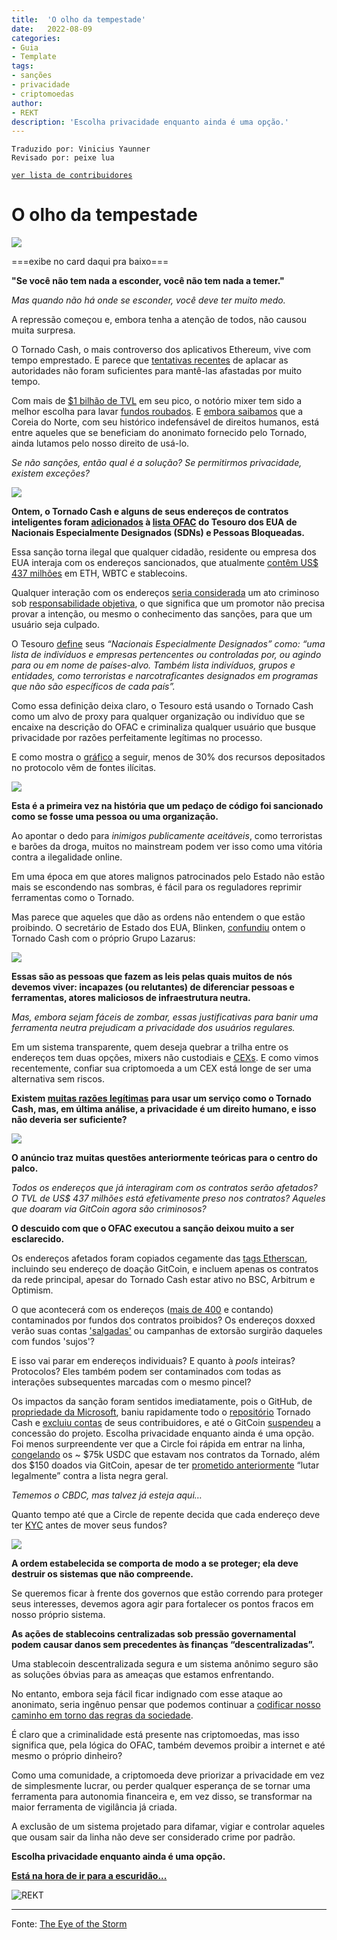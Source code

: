 ```yaml
---
title:  'O olho da tempestade'
date:   2022-08-09
categories:
- Guia
- Template
tags:
- sanções
- privacidade
- criptomoedas
author:
- REKT
description: 'Escolha privacidade enquanto ainda é uma opção.'
---
```

```
Traduzido por: Vinicius Yaunner
Revisado por: peixe lua
```

[```ver lista de contribuidores```](/about/#contribuidores)

# O olho da tempestade

![](../stuff/tornado-header.png)

===exibe no card daqui pra baixo===

**"Se você não tem nada a esconder, você não tem nada a temer."**

*Mas quando não há onde se esconder, você deve ter muito medo.*

A repressão começou e, embora tenha a atenção de todos, não causou muita surpresa.

O Tornado Cash, o mais controverso dos aplicativos Ethereum, vive com tempo emprestado. E parece que [tentativas recentes](https://twitter.com/TornadoCash/status/1514904975037669386) de aplacar as autoridades não foram suficientes para mantê-las afastadas por muito tempo.

Com mais de [$1 bilhão de TVL](https://twitter.com/TornadoCash/status/1514904975037669386) em seu pico, o notório mixer tem sido a melhor escolha para lavar [fundos roubados](https://rekt.news/leaderboard/). E [embora saibamos](https://www.elliptic.co/blog/540-million-stolen-from-the-ronin-defi-bridge) que a Coreia do Norte, com seu histórico indefensável de direitos humanos, está entre aqueles que se beneficiam do anonimato fornecido pelo Tornado, ainda lutamos pelo nosso direito de usá-lo.

*Se não sanções, então qual é a solução? Se permitirmos privacidade, existem exceções?*

![](../stuff/rekt-linebreak.png)

**Ontem, o Tornado Cash e alguns de seus endereços de contratos inteligentes foram [adicionados](https://home.treasury.gov/policy-issues/financial-sanctions/recent-actions/20220808) à [lista OFAC](https://www.treasury.gov/ofac/downloads/sdnlist.pdf) do Tesouro dos EUA de Nacionais Especialmente Designados (SDNs) e Pessoas Bloqueadas.**

Essa sanção torna ilegal que qualquer cidadão, residente ou empresa dos EUA interaja com os endereços sancionados, que atualmente [contêm US$ 437 milhões](https://twitter.com/BowTiedIguana/status/1556683136280408064) em ETH, WBTC e stablecoins.

Qualquer interação com os endereços [seria considerada](https://www.youtube.com/watch?v=XpTrCA3tEKM&t=172s) um ato criminoso sob [responsabilidade objetiva](https://en.wikipedia.org/wiki/Strict_liability), o que significa que um promotor não precisa provar a intenção, ou mesmo o conhecimento das sanções, para que um usuário seja culpado.

O Tesouro [define](https://twitter.com/BowTiedIguana/status/1556683136280408064) seus *“Nacionais Especialmente Designados” como: “uma lista de indivíduos e empresas pertencentes ou controladas por, ou agindo para ou em nome de países-alvo. Também lista indivíduos, grupos e entidades, como terroristas e narcotraficantes designados em programas que não são específicos de cada país”.*

Como essa definição deixa claro, o Tesouro está usando o Tornado Cash como um alvo de proxy para qualquer organização ou indivíduo que se encaixe na descrição do OFAC e criminaliza qualquer usuário que busque privacidade por razões perfeitamente legítimas no processo.

E como mostra o [gráfico](https://home.treasury.gov/policy-issues/financial-sanctions/specially-designated-nationals-and-blocked-persons-list-sdn-human-readable-lists) a seguir, menos de 30% dos recursos depositados no protocolo vêm de fontes ilícitas.

![](../stuff/tornado-pie.png)

**Esta é a primeira vez na história que um pedaço de código foi sancionado como se fosse uma pessoa ou uma organização.**

Ao apontar o dedo para *inimigos publicamente aceitáveis*, como terroristas e barões da droga, muitos no mainstream podem ver isso como uma vitória contra a ilegalidade online.

Em uma época em que atores malignos patrocinados pelo Estado não estão mais se escondendo nas sombras, é fácil para os reguladores reprimir ferramentas como o Tornado.

Mas parece que aqueles que dão as ordens não entendem o que estão proibindo. O secretário de Estado dos EUA, Blinken, [confundiu](https://twitter.com/LefterisJP/status/1556679380272877568) ontem o Tornado Cash com o próprio Grupo Lazarus:

![](../stuff/tornado-tweet.png)

**Essas são as pessoas que fazem as leis pelas quais muitos de nós devemos viver: incapazes (ou relutantes) de diferenciar pessoas e ferramentas, atores maliciosos de infraestrutura neutra.**

*Mas, embora sejam fáceis de zombar, essas justificativas para banir uma ferramenta neutra prejudicam a privacidade dos usuários regulares.*

Em um sistema transparente, quem deseja quebrar a trilha entre os endereços tem duas opções, mixers não custodiais e [CEXs](https://coinmarketcap.com/alexandria/glossary/centralized-exchange-cex). E como vimos recentemente, confiar sua criptomoeda a um CEX está longe de ser uma alternativa sem riscos.

**Existem [muitas razões legítimas](https://twitter.com/RezaJafery/status/1556751888896258049) para usar um serviço como o Tornado Cash, mas, em última análise, a privacidade é um direito humano, e isso não deveria ser suficiente?**

![](../stuff/tornado-linebreak.png)

**O anúncio traz muitas questões anteriormente teóricas para o centro do palco.**

*Todos os endereços que já interagiram com os contratos serão afetados? O TVL de US$ 437 milhões está efetivamente preso nos contratos? Aqueles que doaram via GitCoin agora são criminosos?*

**O descuido com que o OFAC executou a sanção deixou muito a ser esclarecido.**

Os endereços afetados foram copiados cegamente das [tags Etherscan](https://etherscan.io/accounts/label/tornado-cash), incluindo seu endereço de doação GitCoin, e incluem apenas os contratos da rede principal, apesar do Tornado Cash estar ativo no BSC, Arbitrum e Optimism.

O que acontecerá com os endereços ([mais de 400](https://dune.com/lewi/salted-eth) e contando) contaminados por fundos dos contratos proibidos? Os endereços doxxed verão suas contas ['salgadas'](https://etherscan.io/address/0x12d66f87a04a9e220743712ce6d9bb1b5616b8fc#internaltx) ou campanhas de extorsão surgirão daqueles com fundos 'sujos'?

E isso vai parar em endereços individuais? E quanto à *pools* inteiras? Protocolos? Eles também podem ser contaminados com todas as interações subsequentes marcadas com o mesmo pincel?

Os impactos da sanção foram sentidos imediatamente, pois o GitHub, de [propriedade da Microsoft](https://techcrunch.com/2018/06/04/microsoft-has-acquired-github-for-7-5b-in-microsoft-stock/), baniu rapidamente todo o [repositório](https://github.com/tornadocash) Tornado Cash e [excluiu contas](https://twitter.com/semenov_roman_/status/1556717890308653059) de seus contribuidores, e até o GitCoin [suspendeu](https://twitter.com/gitcoin/status/1556710551803281410) a concessão do projeto.
Escolha privacidade enquanto ainda é uma opção.
Foi menos surpreendente ver que a Circle foi rápida em entrar na linha, [congelando](https://twitter.com/bantg/status/1556712790894706688) os ~ $75k USDC que estavam nos contratos da Tornado, além dos $150 doados via GitCoin, apesar de ter [prometido anteriormente](https://twitter.com/jerallaire/status/1542525419118657537) “lutar legalmente” contra a lista negra geral.

*Tememos o CBDC, mas talvez já esteja aqui…*

Quanto tempo até que a Circle de repente decida que cada endereço deve ter [KYC](https://en.wikipedia.org/wiki/Know_your_customer) antes de mover seus fundos?

![](../stuff/tornado-linebreak.png)

**A ordem estabelecida se comporta de modo a se proteger; ela deve destruir os sistemas que não compreende.**

Se queremos ficar à frente dos governos que estão correndo para proteger seus interesses, devemos agora agir para fortalecer os pontos fracos em nosso próprio sistema.

**As ações de stablecoins centralizadas sob pressão governamental podem causar danos sem precedentes às finanças “descentralizadas”.**

Uma stablecoin descentralizada segura e um sistema anônimo seguro são as soluções óbvias para as ameaças que estamos enfrentando.

No entanto, embora seja fácil ficar indignado com esse ataque ao anonimato, seria ingênuo pensar que podemos continuar a [codificar nosso caminho em torno das regras da sociedade](https://twitter.com/davidgerard/status/1556740122934116354).

É claro que a criminalidade está presente nas criptomoedas, mas isso significa que, pela lógica do OFAC, também devemos proibir a internet e até mesmo o próprio dinheiro?

Como uma comunidade, a criptomoeda deve priorizar a privacidade em vez de simplesmente lucrar, ou perder qualquer esperança de se tornar uma ferramenta para autonomia financeira e, em vez disso, se transformar na maior ferramenta de vigilância já criada.

A exclusão de um sistema projetado para difamar, vigiar e controlar aqueles que ousam sair da linha não deve ser considerado crime por padrão.

**Escolha privacidade enquanto ainda é uma opção.**

**[Está na hora de ir para a escuridão...](https://twitter.com/RektHQ/status/1555584960081321984)**

![REKT](../stuff/rekt-outline-conc.png)

---

Fonte: [The Eye of the Storm](https://rekt.news/eye-of-the-storm/)
